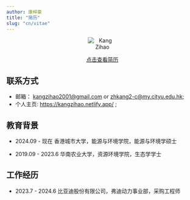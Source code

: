 ```yaml
---
author: 康梓豪
title: "简历"
slug: "cn/vitae"
---
```



<div align=center>
  <img src="/img/kzh.jpg" style="max-width:15%;min-width:40px;float:none;" alt="Kang Zihao"/>
</div>

<div align=center>

  [点击查看简历](/pdf/CV_ZihaoKang_2024.pdf)
  
</div>

## 联系方式

- 邮箱： kangzihao2001@gmail.com or zhkang2-c@my.cityu.edu.hk;
- 个人主页: <https://kangzihao.netlify.app/> ; 


## 教育背景

- 2024.09 - 现在 香港城市大学，能源与环境学院，能源与环境学硕士

- 2019.09 - 2023.6 华南农业大学，资源环境学院，生态学学士


## 工作经历


- 2023.7 - 2024.6 比亚迪股份有限公司，弗迪动力事业部，采购工程师





